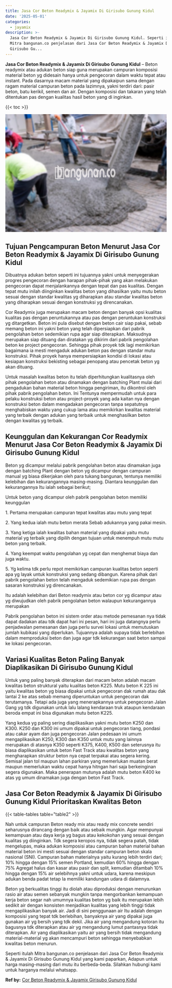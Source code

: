 ```yaml
---
title: Jasa Cor Beton Readymix & Jayamix Di Girisubo Gunung Kidul
date: '2025-05-01'
categories:
  - jayamix
description: >-
  Jasa Cor Beton Readymix & Jayamix Di Girisubo Gunung Kidul. Seperti itulah
  Mitra bangunan.co penjelasan dari Jasa Cor Beton Readymix & Jayamix Di
  Girisubo Gu...
---
```


**Jasa Cor Beton Readymix & Jayamix Di Girisubo Gunung Kidul** – Beton readymix atau adukan beton siap guna merupakan campuran komposisi material beton yg didesain hanya untuk pengecoran dalam waktu tepat atau instant. Pada dasarnya macam material yang dipakaipun sama dengan ragam material campuran beton pada lazimnya, yakni terdiri dari: pasir beton, batu kerikil, semen dan air. Dengan komposisi dan takaran yang telah ditentukan pas dengan kualitas hasil beton yang di inginkan.

{{< toc >}}

![Jasa Cor Beton Readymix & Jayamix Di Girisubo Gunung Kidul](/images/jasa-cor-readymix-60.png)

## Tujuan Pengcampuran Beton Menurut Jasa Cor Beton Readymix & Jayamix Di Girisubo Gunung Kidul

Dibuatnya adukan beton seperti ini tujuannya yakni untuk menyegerakan progres pengecoran dengan harapan pihak-pihak yang akan melakukan pengecoran dapat menjalankannya dengan tepat dan pas kualitas. Dengan tepat mutu inilah diinginkan kwalitas beton yang dihasilkan yaitu mutu beton sesuai dengan standar kwalitas yg diharapkan atau standar kwalitas beton yang diharapkan sesuai dengan konstruksi yg direncanakan.

Cor Readymix juga merupakan macam beton dengan banyak opsi kualitas kualitas pas dengan peruntukannya atau pas dengan peruntukan konstruksi yg ditargetkan. Beton ini pula disebut dengan beton cair siap pakai, sebab memang beton ini yakni beton yang telah dipersiapkan dari pabrik pengolahan beton sedemikian rupa agar siap diterapkan. Maksudnya merupakan siap dituang dan diratakan yg dikirim dari pabrik pengolahan beton ke project pengecoran. Sehingga pihak proyek tdk lagi memikirkan bagaimana ia mesti mengaduk adukan beton pas dengan standar mutu konstruksi. Pihak proyek hanya mempersiapkan kondisi di lokasi atau kesiapan konstruksi bekisting sebagai penopang atau pencetak beton yg akan dituang.

Untuk masalah kwalitas beton itu telah diperhitungkan kualitasnya oleh pihak pengolahan beton atau dinamakan dengan batching Plant mulai dari pengadukan bahan material beton hingga pengiriman, itu dikontrol oleh pihak pabrik pengolahan beton. Ini Tentunya mempermudah untuk para pelaku konstruksi beton atau project-proyek yang ada kaitan nya dengan konstruksi beton dalam mengadakan pengecoran tanpa sepatutnya menghabiskan waktu yang cukup lama atau memikirkan kwalitas material yang terbaik dengan adukan yang terbaik untuk menghasilkan beton dengan kwalitas yg terbaik.

## Keunggulan dan Kekurangan Cor Readymix Menurut Jasa Cor Beton Readymix & Jayamix Di Girisubo Gunung Kidul

Beton yg dicampur melalui pabrik pengolahan beton atau dinamakan juga dengan batching Plant dengan beton yg dicampur dengan campuran manual yg biasa dikerjakan oleh para tukang bangunan, tentunya memiliki kelebihan dan kekurangannya masing-masing. Diantara keunggulan dan kekurangannya Itu ialah sebagai berikut;

Untuk beton yang dicampur oleh pabrik pengolahan beton memiliki keunggulan

1\. Pertama merupakan campuran tepat kwalitas atau mutu yang tepat

2\. Yang kedua ialah mutu beton merata Sebab adukannya yang pakai mesin.

3\. Yang ketiga ialah kwalitas bahan material yang dipakai yaitu mutu material yg terbaik yang dipilih dengan tujuan untuk menempuh mutu mutu beton yang terbaik.

4\. Yang keempat waktu pengolahan yg cepat dan menghemat biaya dan juga waktu.

5\. Yg kelima tdk perlu repot memikirkan campuran kualitas beton seperti apa yg layak untuk konstruksi yang sedang dibangun. Karena pihak dari pabrik pengolahan beton telah mengaduk sedemikian rupa pas dengan sasaran konstruksi yg direncanakan.

Itu adalah kelebihan dari Beton readymix atau beton cor yg dicampur atau yg diwujudkan oleh pabrik pengolahan beton walaupun kekurangannya merupakan

Pabrik pengolahan beton ini sistem order atau metode pemesanan nya tidak dapat dadakan atau tdk dapat hari ini pesan, hari ini juga datangnya perlu penjadwalan pemesanan dan juga perlu survei lokasi untuk memutuskan jumlah kubikasi yang diperlukan. Tujuannya adalah supaya tidak berlebihan dalam memproduksi beton dan juga agar tdk kekurangan saat beton sampai ke lokasi pengecoran.

## Variasi Kualitas Beton Paling Banyak Diaplikasikan Di Girisubo Gunung Kidul

Untuk yang paling banyak diterapkan dari macam beton adalah macam kwalitas beton struktural yaitu kualitas beton K225. Mutu beton K 225 ini yaitu kwalitas beton yg biasa dipakai untuk pengecoran dak rumah atau dak lantai 2 ke atas sebab memang diperuntukan untuk pengecoran dak terutamanya. Tetapi ada juga yang menerapkannya untuk pengecoran Jalan Gang yg tdk digunakan untuk lalu lalang kendaraan truk ataupun kendaraan beroda empat ini bisa digunakan mutu beton K225.

Yang kedua yg paling sering diaplikasikan yakni mutu beton K250 dan K300. K250 dan K300 ini umum dipakai untuk pengecoran tiang, pondasi atau cakar ayam dan juga pengecoran Jalan pedesaan ini umum mengaplikasikan K250, K300 dan K350 untuk mutu yang lainnya merupakan di atasnya K350 seperti K375, K400, K500 dan seterusnya itu biasa diaplikasikan untuk beton Fast Track atau kwalitas beton yang mengharapkan struktur beton nya cepat terpakai atau segera kering. Semisal jalan tol maupun lahan parkiran yang memerlukan muatan berat maupun memerlukan waktu cepat hanya hitngan hari saja berkeinginan segera digunakan. Maka penerapan mutunya adalah mutu beton K400 ke atas yg umum dinamakan juga dengan beton Fast Track.

## Jasa Cor Beton Readymix & Jayamix Di Girisubo Gunung Kidul Prioritaskan Kwalitas Beton

{{< table-tables table="table2" >}}

Nah untuk campuran Beton ready mix atau ready mix concrete sendiri seharusnya dirancang dengan baik atau sebaik mungkin. Agar mempunyai kemampuan atau daya kerja yg bagus atau kekokohan yang sesuai dengan kualitas yg diinginkan. Tdk segera keropos nya, tidak segera patah, tidak mengelupas, maka adukan komposisi atau campuran bahan material bahan material beton ini mesti sesuai dengan standar campuran beton skala nasional (SNI). Campuran bahan materialnya yaitu kurang lebih terdiri dari; 10% hingga dengan 15% semen Portland, kemudian 60% hingga dengan 75% Agregat halus dan kasar atau pasir dan split, kemudian ditambah 10% hingga dengan 15% air selebihnya yakni untuk udara, karena meskipun adukan benda padat tetap Ia memiliki kandungan udara di dalamnya.

Beton yg berkualitas tinggi itu diolah atau diproduksi dengan menurunkan rasio air atau semen sebanyak mungkin tanpa mengorbankan kemampuan kerja beton segar nah umumnya kualitas beton yg baik itu merupakan lebih sedikit air dengan konsisten menjadikan kualitas yang lebih tinggi tidak mengaplikasikan banyak air. Jadi di sini penggunaan air Itu adalah dengan komposisi yang tepat tdk berlebihan, banyaknya air yang dipakai juga gunakan air yg bersih yang tdk dekil. Jika air yang mengandung kotoran itu bagusnya tdk diterapkan atau air yg mengandung lumut pantasnya tidak diterapkan. Air yang diaplikasikan yaitu air yang bersih tidak mengandung material-material yg akan mencampuri beton sehingga menyebabkan kwalitas beton menurun.

Seperti itulah Mitra bangunan.co penjelasan dari Jasa Cor Beton Readymix & Jayamix Di Girisubo Gunung Kidul yang kami paparkan, Adapun untuk harga masing-masing dari mutu itu berbeda-beda. Silahkan hubungi kami untuk harganya melalui whatsapp.

**Ref by:** [Cor Beton Readymix & Jayamix Girisubo Gunung Kidul](https://id.wikipedia.org/wiki/Cor)

